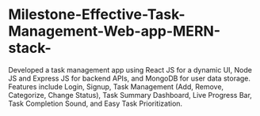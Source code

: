 # Milestone-Effective-Task-Management-Web-app-MERN-stack-
Developed a task management app using React JS for a  dynamic UI, Node JS and Express JS for backend APIs, and  MongoDB for user data storage.   Features include Login, Signup, Task Management (Add,  Remove, Categorize, Change Status), Task Summary  Dashboard, Live Progress Bar, Task Completion Sound, and  Easy Task Prioritization. 
